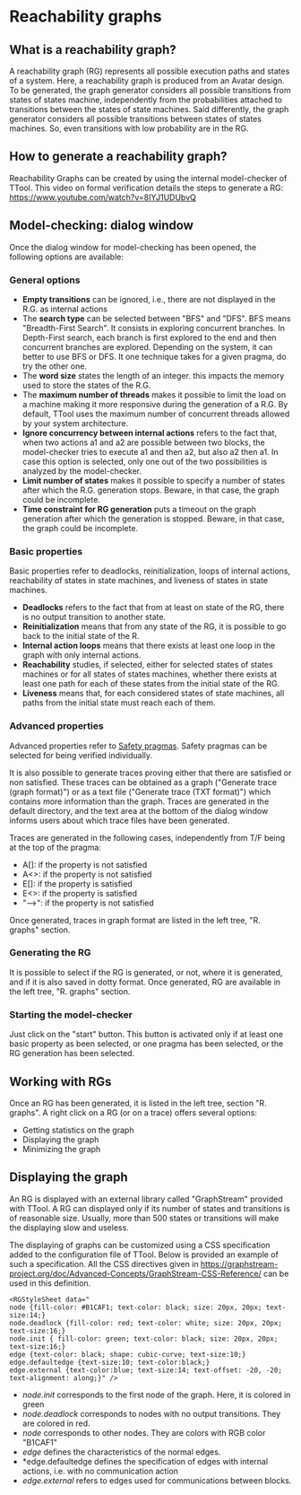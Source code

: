 # Reachability graphs

## What is a reachability graph?
A reachability graph (RG) represents all possible execution paths and states of a system. Here, a reachability graph is produced from an Avatar design.
To be generated, the graph generator considers all possible transitions from states of states machine, independently from the probabilities attached to transitions between the states of state machines. Said differently, the graph generator considers all possible transitions between states of states machines. So, even transitions with low probability are in the RG.

## How to generate a reachability graph?
 Reachability Graphs can be created by using the internal model-checker of TTool.
This video on formal verification details the steps to generate a RG: https://www.youtube.com/watch?v=8IYJ1UDUbvQ

## Model-checking: dialog window
Once the dialog window for model-checking has been opened, the following options are available:

### General options
- **Empty transitions** can be ignored, i.e., there are not displayed in the R.G. as internal actions
- The **search type** can be selected between "BFS" and "DFS". BFS means "Breadth-First Search". It consists in exploring concurrent branches. In Depth-First search, each branch is first explored to the end and then concurrent branches are explored. Depending on the system, it can better to use BFS or DFS. It one technique takes for a given pragma, do try the other one.
- The **word size** states the length of an integer. this impacts the memory used to store the states of the R.G.
- The **maximum number of threads** makes it possible to limit the load on a machine making it more responsive during the generation of a R.G. By default, TTool uses the maximum number of concurrent threads allowed by your system architecture.
- **Ignore concurrency between internal actions** refers to the fact that, when two actions a1 and a2 are possible between two blocks, the model-checker tries to execute a1 and then a2, but also a2 then a1. In case this option is selected, only one out of the two possibilities is analyzed by the model-checker.
- **Limit number of states** makes it possible to specify a number of states after which the R.G. generation stops. Beware, in that case, the graph could be incomplete.
- **Time constraint for RG generation** puts a timeout on the graph generation after which the generation is stopped. Beware, in that case, the graph could be incomplete.

### Basic properties
Basic properties refer to deadlocks, reinitialization, loops of internal actions, reachability of states in state machines, and liveness of states in state machines.
- **Deadlocks** refers to the fact that from at least on state of the RG, there is no output transition to another state.
- **Reinitialization** means that from any state of the RG, it is possible to go back to the initial state of the R.
- **Internal action loops** means that there exists at least one loop in the graph with only internal actions.
- **Reachability** studies, if selected, either for selected states of states machines or for all states of states machines, whether there exists at least one path for each of these states from the initial state of the RG.
- **Liveness** means that, for each considered states of state machines, all paths from the initial state must reach each of them.

### Advanced properties
Advanced properties refer to [Safety pragmas](file://avatarsafetypragmas.md). Safety pragmas can be selected for being verified individually.


It is also possible to generate traces proving either that there are satisfied or non satisfied. These traces can be obtained as a graph ("Generate trace (graph format)") or as a text file ("Generate trace (TXT format)") which contains more information than the graph.
Traces are generated in the default directory, and the text area at the bottom of the dialog window informs users about which trace files have been generated.

Traces are generated in the following cases, independently from T/F being at the top of the pragma:
- A[]: if the property is not satisfied
- A<>: if the property is not satisfied
- E[]: if the property is satisfied
- E<>: if the property is satisfied
- "-->": if the property is not satisfied

Once generated, traces in graph format are listed in the left tree, "R. graphs" section.

### Generating the RG

It is possible to select if the RG is generated, or not, where it is generated, and if it is also saved in dotty format. Once generated, RG are available in the left tree, "R. graphs" section.


### Starting the model-checker
Just click on the "start" button. This button is activated only if at least one basic property as been selected, or one pragma has been selected, or the RG generation has been selected.


## Working with RGs

Once an RG has been generated, it is listed in the left tree, section "R. graphs". A right click on a RG (or on a trace) offers several options:
- Getting statistics on the graph
- Displaying the graph
- Minimizing the graph

## Displaying the graph

An RG is displayed with an external library called "GraphStream" provided with TTool. A RG can displayed only if its number of states and transitions is of reasonable size. Usually, more than 500 states or transitions will make the displaying slow and useless.

The displaying of graphs can be customized using a CSS specification added to the configuration file of TTool. Below is provided an example of such a specification. All the CSS directives given in https://graphstream-project.org/doc/Advanced-Concepts/GraphStream-CSS-Reference/ can be used in this definition.

    <RGStyleSheet data="
    node {fill-color: #B1CAF1; text-color: black; size: 20px, 20px; text-size:14;}     
    node.deadlock {fill-color: red; text-color: white; size: 20px, 20px; text-size:16;}    
    node.init { fill-color: green; text-color: black; size: 20px, 20px; text-size:16;}
    edge {text-color: black; shape: cubic-curve; text-size:10;}    
    edge.defaultedge {text-size:10; text-color:black;}  
    edge.external {text-color:blue; text-size:14; text-offset: -20, -20; text-alignment: along;}" />

- *node.init* corresponds to the first node of the graph. Here, it is colored in green
- *node.deadlock* corresponds to nodes with no output transitions. They are colored in red.
- *node* corresponds to other nodes. They are colors with RGB color "B1CAF1"
- *edge* defines the characteristics of the normal edges.
- *edge.defaultedge defines the specification of edges with internal actions, i.e. with no communication action
- *edge.external* refers to edges used for communications between blocks.








